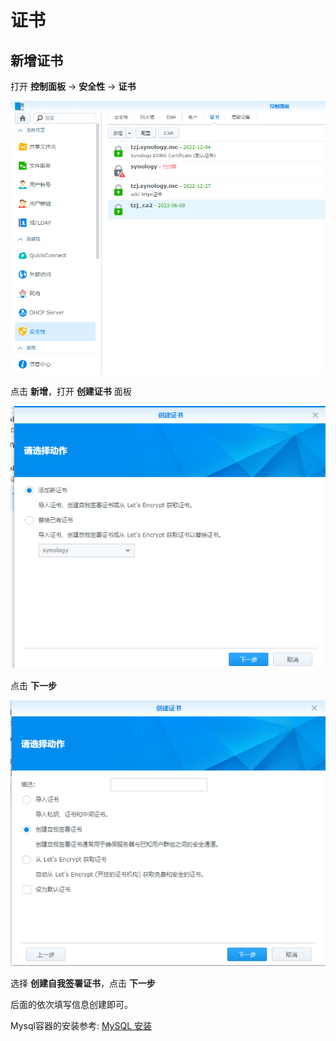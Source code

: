 # 证书

## 新增证书

打开 **控制面板** -> **安全性** -> **证书**

![1721890353286](image/certficate/1721890353286.png)

点击 **新增**，打开 **创建证书** 面板

![1721890369541](image/certficate/1721890369541.png)

点击 **下一步**

![1721890416094](image/certficate/1721890416094.png)

选择 **创建自我签署证书**，点击 **下一步**

后面的依次填写信息创建即可。

Mysql容器的安装参考: [MySQL 安装](synology.md#mysql-install)
